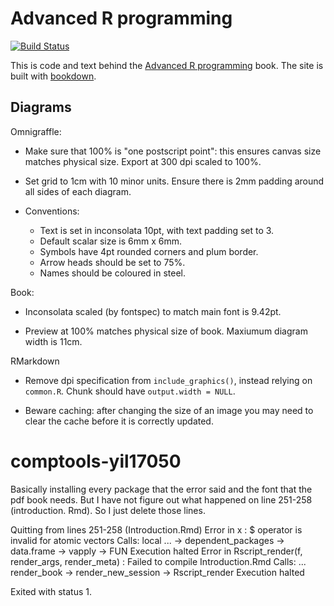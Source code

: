 # Advanced R programming

[![Build Status](https://travis-ci.org/hadley/adv-r.svg?branch=master)](https://travis-ci.org/hadley/adv-r)

This is code and text behind the [Advanced R programming](http://adv-r.hadley.nz)
book.  The site is built with [bookdown](https://bookdown.org/yihui/bookdown/).

## Diagrams

Omnigraffle:
  
* Make sure that 100% is "one postscript point": this ensures canvas
  size matches physical size. Export at 300 dpi scaled to 100%.

* Set grid to 1cm with 10 minor units. Ensure there is 2mm padding around
  all sides of each diagram.

* Conventions:
    * Text is set in inconsolata 10pt, with text padding set to 3. 
    * Default scalar size is 6mm x 6mm.
    * Symbols have 4pt rounded corners and plum border.
    * Arrow heads should be set to 75%.
    * Names should be coloured in steel.

Book:

* Inconsolata scaled (by fontspec) to match main font is 9.42pt.

* Preview at 100% matches physical size of book. Maxiumum diagram width is 11cm.

RMarkdown

* Remove dpi specification from `include_graphics()`, instead relying
  on `common.R`. Chunk should have `output.width = NULL`.

* Beware caching: after changing the size of an image you may need to
  clear the cache before it is correctly updated.
# comptools-yil17050
Basically installing every package that the error said and the font that the pdf book needs. But I have not figure out what happened on line 251-258 (introduction. Rmd). So I just delete those lines. 

Quitting from lines 251-258 (Introduction.Rmd) 
Error in x : $ operator is invalid for atomic vectors
Calls: local ... <Anonymous> -> dependent_packages -> data.frame -> vapply -> FUN
Execution halted
Error in Rscript_render(f, render_args, render_meta) : 
  Failed to compile Introduction.Rmd
Calls: <Anonymous> ... render_book -> render_new_session -> Rscript_render
Execution halted

Exited with status 1.
